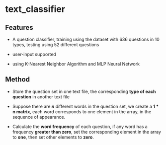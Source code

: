 # text_classifier

## Features

- A question classifier, training using the dataset with 636 questions in 10 types, testing using 52 different questions

- user-input supported

- using K-Nearest Neighbor Algorithm and MLP Neural Network

## Method

- Store the question set in one text file, the corresponding **type of each question** in another text file

- Suppose there are **_n_** different words in the question set, we create a __1 * n matrix__, each word corresponds to one element in the array, in the sequence of appearance.

- Calculate the **word frequency** of each question, if any word has a frequency **greater than zero**, set the corresponding element in the array to **one**, then set other elements to **zero**.



